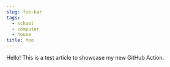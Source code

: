 ```yaml
---
slug: foo-bar
tags:
  - school
  - computer
  - house
title: foo
---
```


Hello! This is a test article to showcase my new GitHub Action.

